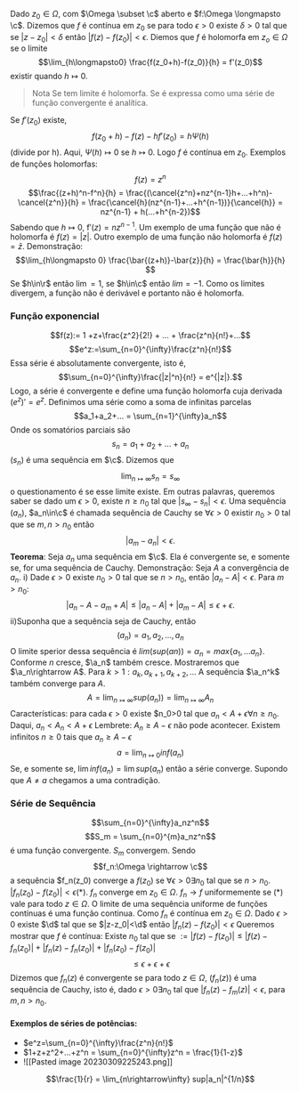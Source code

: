 Dado $z_0\in \Omega$, com $\Omega \subset \c$ aberto e $f:\Omega \longmapsto \c$. Dizemos que $f$ é contínua em $z_0$ se para todo $\epsilon >0$ existe $\delta>0$ tal que se $|z-z_0|<\delta$ então $|f(z)-f(z_0)|<\epsilon$. 
Diemos que $f$ é holomorfa em $z_o \in \Omega$ se o limite 
$$\lim_{h\longmapsto0} \frac{f(z_0+h)-f(z_0)}{h} = f'(z_0)$$
existir quando $h\longmapsto0$.
>Nota
>Se tem limite é holomorfa.
>Se é expressa como uma série de função convergente é analítica.

Se $f'(z_0)$ existe, $$f(z_0+h)-f(z)-hf'(z_0) = h\Psi(h)$$
(divide por h). Aqui, $\Psi(h)\longmapsto0 \mbox{ se } h\longmapsto0$.
Logo $f$ é contínua em $z_0$.
Exemplos de funções holomorfas:
$$f(z)=z^n$$
$$\frac{(z+h)^n-f^n}{h} = \frac{(\cancel{z^n}+nz^{n-1}h+...+h^n)-\cancel{z^n}}{h} = \frac{\cancel{h}(nz^{n-1}+...+h^{n-1})}{\cancel{h}} = nz^{n-1} + h(...+h^{n-2})$$
Sabendo que $h\longmapsto0$, f$'(z) = nz^{n-1}$. 
Um exemplo de uma função que não é holomorfa é $f(z)=|z|$.
Outro exemplo de uma função não holomorfa é $f(z) = \bar{z}$. 
Demonstração: 
$$\lim_{h\longmapsto 0} \frac{\bar{(z+h)}-\bar{z}}{h} = \frac{\bar{h}}{h} $$
Se $h\in\r$ então $\lim=1$, se $h\in\c$ então $lim=-1$. Como os limites divergem, a função não é derivável e portanto não é holomorfa.
### Função exponencial
$$f(z):= 1 +z+\frac{z^2}{2!} + ... + \frac{z^n}{n!}+...$$
$$e^z:=\sum_{n=0}^{\infty}\frac{z^n}{n!}$$Essa série é absolutamente convergente, isto é, 
$$\sum_{n=0}^{\infty}\frac{|z|^n}{n!} = e^{|z|}.$$
Logo, a série é convergente e define uma função holomorfa cuja derivada $(e^z)'=e^z$.
Definimos uma série como a soma de infinitas parcelas
$$a_1+a_2+... = \sum_{n=1}^{\infty}a_n$$
Onde os somatórios parciais são 
$$s_n = a_1+a_2+...+a_n$$
$(s_n)$ é uma sequência em $\c$.
Dizemos que $$\lim_{n\longmapsto \infty}s_n = s_{\infty}$$
o questionamento é se esse limite existe.  Em outras palavras, queremos saber se dado um $\epsilon>0$, existe $n\geq n_0$ tal que  $|s_{\infty}-s_n|<\epsilon$.
Uma sequência $(a_n)$, $a_n\in\c$ é chamada sequência de Cauchy se $\forall \epsilon>0$ existir $n_0>0$ tal que se $m,n>n_0$ então $$|a_m-a_n|<\epsilon.$$
**Teorema**: Seja $a_n$ uma sequência em $\c$. Ela é convergente se, e somente se, for uma sequência de Cauchy.
Demonstração: 
Seja $A$ a convergência de $a_n$.
i) Dade $\epsilon>0$ existe $n_0>0$ tal que se $n>n_0$, então $|a_n-A|< \epsilon$. Para $m>n_0$:
$$|a_n-A-a_m+A| \leq |a_n-A|+|a_m-A| \leq \epsilon+\epsilon.$$
ii)Suponha que a sequência seja de Cauchy, então 
$$(a_n) = a_1,a_2,...,a_n$$
O limite sperior dessa sequência é $lim (sup(an)) = \alpha_n = max\{a_1,...a_n\}$. Conforme $n$ cresce, $\a_n$ também cresce.
Mostraremos que $\a_n\rightarrow A$.
Para $k>1: a_{k}, a_{k+1}, a_{k+2},..$.
A sequência $\a_n^k$ também converge para $A$. 
$$A=\lim_{n\longmapsto\infty}sup(a_n)) = \lim_{n\longmapsto\infty}A_n$$
Características: para cada $\epsilon>0$ existe $n_0>0 tal que $a_n<A+\epsilon \forall n\geq n_0$.
Daqui, $a_n < A_n <A+\epsilon$
 Lembrete: $A_n \geq A - \epsilon$ não pode acontecer.
 Existem infinitos $n\geq0$ tais que $a_n\geq A-\epsilon$ 
 $$a = \lim_{n\longmapsto0} inf(a_n)$$
 Se, e somente se, $\lim inf(a_n) = \lim sup(a_n)$ então a série converge.
 Supondo que $A\neq a$ chegamos a uma contradição.
### Série de Sequência 
$$\sum_{n=0}^{\infty}a_nz^n$$
$$S_m = \sum_{n=0}^{m}a_nz^n$$ é uma função convergente. $S_m$ convergem.
Sendo $$f_n:\Omega \rightarrow \c$$
a sequência $f_n(z_0) converge a $f(z_0)$ se $\forall \epsilon>0 \exists n_0$ tal que se $n>n_0$.
$|f_n(z_0)-f(z_0)|<\epsilon (*)$.
$f_n$ converge em $z_0\in\Omega$.
$f_n\rightarrow f$ uniformemente se $(*)$ vale para todo $z\in\Omega$. O limite de uma sequência uniforme de funções contínuas é uma função continua. Como $f_n$ é contínua em $z_0\in\Omega$. Dado $\epsilon>0$ existe $\d$ tal que se $|z-z_0|<\d$
então $|f_n(z)-f(z_0)|<\epsilon$ 
Queremos mostrar que $f$ é contínua:
Existe $n_0$ tal que se $:=|f(z)-f(z_0)| \leq |f(z)-f_n(z_0)| +|f_n(z)-f_n(z_0)|+|f_n(z_0)-f(z_0)|$
$$\leq \epsilon + \epsilon + \epsilon$$
Dizemos que $f_n(z)$ é convergente se para todo $z\in\Omega$, $(f_n(z))$ é uma sequência de Cauchy, isto é, dado $\epsilon>0 \exists n_0$ tal que $|f_n(z)-f_m(z)|<\epsilon$, para $m,n>n_0$.
#### Exemplos de séries de potências:
- $e^z=\sum_{n=0}^{\infty}\frac{z^n}{n!}$
- $1+z+z^2+...+z^n = \sum_{n=0}^{\infty}z^n = \frac{1}{1-z}$ 
- ![[Pasted image 20230309225243.png]]

$$\frac{1}{r} = \lim_{n\rightarrow\infty} sup|a_n|^{1/n}$$